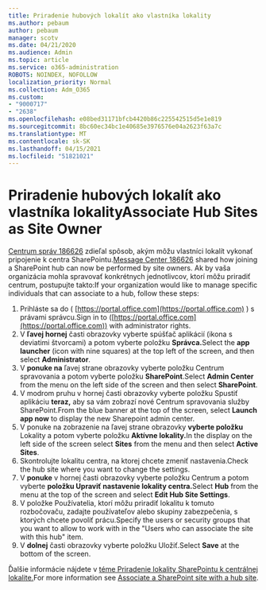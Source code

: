 ```yaml
---
title: Priradenie hubových lokalít ako vlastníka lokality
ms.author: pebaum
author: pebaum
manager: scotv
ms.date: 04/21/2020
ms.audience: Admin
ms.topic: article
ms.service: o365-administration
ROBOTS: NOINDEX, NOFOLLOW
localization_priority: Normal
ms.collection: Adm_O365
ms.custom:
- "9000717"
- "2638"
ms.openlocfilehash: e08bed31171bfcb4420b86c225542515d5e1e819
ms.sourcegitcommit: 8bc60ec34bc1e40685e3976576e04a2623f63a7c
ms.translationtype: MT
ms.contentlocale: sk-SK
ms.lasthandoff: 04/15/2021
ms.locfileid: "51821021"
---
```

# <a name="associate-hub-sites-as-site-owner"></a><span data-ttu-id="3c9ad-102">Priradenie hubových lokalít ako vlastníka lokality</span><span class="sxs-lookup"><span data-stu-id="3c9ad-102">Associate Hub Sites as Site Owner</span></span>

<span data-ttu-id="3c9ad-103">[Centrum správ 186626](https://admin.microsoft.com/Adminportal/Home?source=applauncher#/MessageCenter?id=MC186626) zdieľal spôsob, akým môžu vlastníci lokalít vykonať pripojenie k centra SharePointu.</span><span class="sxs-lookup"><span data-stu-id="3c9ad-103">[Message Center 186626](https://admin.microsoft.com/Adminportal/Home?source=applauncher#/MessageCenter?id=MC186626) shared how joining a SharePoint hub can now be performed by site owners.</span></span> <span data-ttu-id="3c9ad-104">Ak by vaša organizácia mohla spravovať konkrétnych jednotlivcov, ktorí môžu priradiť centrum, postupujte takto:</span><span class="sxs-lookup"><span data-stu-id="3c9ad-104">If your organization would like to manage specific individuals that can associate to a hub, follow these steps:</span></span> 

1. <span data-ttu-id="3c9ad-105">Prihláste sa do ( [https://portal.office.com](https://portal.office.com) ) s právami správcu.</span><span class="sxs-lookup"><span data-stu-id="3c9ad-105">Sign in to ([https://portal.office.com](https://portal.office.com)) with administrator rights.</span></span>
2. <span data-ttu-id="3c9ad-106">V **ľavej hornej** časti obrazovky vyberte spúšťač aplikácií (ikona s deviatimi štvorcami) a potom vyberte položku **Správca.**</span><span class="sxs-lookup"><span data-stu-id="3c9ad-106">Select the **app launcher** (icon with nine squares) at the top left of the screen, and then select **Administrator**.</span></span>
3. <span data-ttu-id="3c9ad-107">V **ponuke na** ľavej strane obrazovky vyberte položku Centrum spravovania a potom vyberte položku **SharePoint**.</span><span class="sxs-lookup"><span data-stu-id="3c9ad-107">Select **Admin Center** from the menu on the left side of the screen and then select **SharePoint**.</span></span>
4. <span data-ttu-id="3c9ad-108">V modrom pruhu v hornej časti obrazovky vyberte položku Spustiť aplikáciu **teraz,** aby sa vám zobrazí nové Centrum spravovania služby SharePoint.</span><span class="sxs-lookup"><span data-stu-id="3c9ad-108">From the blue banner at the top of the screen, select **Launch app now** to display the new Sharepoint admin center.</span></span>
5. <span data-ttu-id="3c9ad-109">V ponuke na zobrazenie na ľavej strane obrazovky **vyberte položku** Lokality a potom vyberte položku **Aktívne lokality.**</span><span class="sxs-lookup"><span data-stu-id="3c9ad-109">In the display on the left side of the screen select **Sites** from the menu and then select **Active Sites**.</span></span>
6. <span data-ttu-id="3c9ad-110">Skontrolujte lokalitu centra, na ktorej chcete zmeniť nastavenia.</span><span class="sxs-lookup"><span data-stu-id="3c9ad-110">Check the hub site where you want to change the settings.</span></span>
7. <span data-ttu-id="3c9ad-111">V **ponuke** v hornej časti obrazovky vyberte položku Centrum a potom vyberte **položku Upraviť nastavenie lokality centra.**</span><span class="sxs-lookup"><span data-stu-id="3c9ad-111">Select **Hub** from the menu at the top of the screen and select **Edit Hub Site Settings**.</span></span>
8. <span data-ttu-id="3c9ad-112">V položke Používatelia, ktorí môžu priradiť lokalitu k tomuto rozbočovaču, zadajte používateľov alebo skupiny zabezpečenia, s ktorých chcete povoliť prácu.</span><span class="sxs-lookup"><span data-stu-id="3c9ad-112">Specify the users or security groups that you want to allow to work with in the "Users who can associate the site with this hub" item.</span></span>
9. <span data-ttu-id="3c9ad-113">V **dolnej** časti obrazovky vyberte položku Uložiť.</span><span class="sxs-lookup"><span data-stu-id="3c9ad-113">Select **Save** at the bottom of the screen.</span></span>

<span data-ttu-id="3c9ad-114">Ďalšie informácie nájdete v [téme Priradenie lokality SharePointu k centrálnej lokalite.](https://support.office.com/article/associate-a-sharepoint-site-with-a-hub-site-ae0009fd-af04-4d3d-917d-88edb43efc05)</span><span class="sxs-lookup"><span data-stu-id="3c9ad-114">For more information see [Associate a SharePoint site with a hub site](https://support.office.com/article/associate-a-sharepoint-site-with-a-hub-site-ae0009fd-af04-4d3d-917d-88edb43efc05).</span></span> 